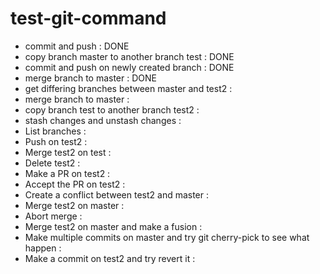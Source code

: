 # test-git-command

- commit and push : DONE
- copy branch master to another branch test : DONE
- commit and push on newly created branch : DONE
- merge branch to master : DONE
- get differing branches between master and test2 :
- merge branch to master :
- copy branch test to another branch test2 :
- stash changes and unstash changes :
- List branches :
- Push on test2 :
- Merge test2 on test :
- Delete test2 :
- Make a PR on test2 :
- Accept the PR on test2 :
- Create a conflict between test2 and master :
- Merge test2 on master :
- Abort merge :
- Merge test2 on master and make a fusion :
- Make multiple commits on master and try git cherry-pick to see what happen :
- Make a commit on test2 and try revert it :
